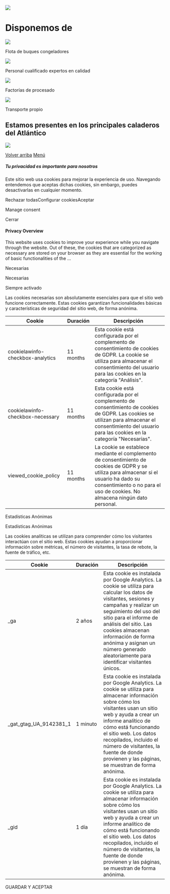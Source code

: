 ![](https://www.pereira.es/wp-content/uploads/2021/05/pereira-productos-del-mar.jpg)

# Disponemos de

![](https://www.pereira.es/wp-content/uploads/2021/05/icono-flota.png)

Flota de buques congeladores

![](https://www.pereira.es/wp-content/uploads/2021/05/personal-cualificado.png)

Personal cualificado expertos en calidad

![](https://www.pereira.es/wp-content/uploads/2021/05/factorias.png)

Factorías de procesado

![](https://www.pereira.es/wp-content/uploads/2021/05/transporte.png)

Transporte propio

## Estamos presentes en los principales caladeros del Atlántico

![](https://www.pereira.es/wp-content/uploads/2021/05/caladeros.png)

 [Volver arriba](https://www.pereira.es/# "Volver arriba") [Menú](javascript:void(0);)

##### Tu privacidad es importante para nosotros

Este sitio web usa cookies para mejorar la experiencia de uso. Navegando entendemos que aceptas dichas cookies, sin embargo, puedes desactivarlas en cualquier momento.

Rechazar todasConfigurar cookiesAceptar

Manage consent

Cerrar

#### Privacy Overview

This website uses cookies to improve your experience while you navigate through the website. Out of these, the cookies that are categorized as necessary are stored on your browser as they are essential for the working of basic functionalities of the ...

Necesarias

Necesarias

Siempre activado

Las cookies necesarias son absolutamente esenciales para que el sitio web funcione correctamente. Estas cookies garantizan funcionalidades básicas y características de seguridad del sitio web, de forma anónima.

| Cookie | Duración | Descripción |
| --- | --- | --- |
| cookielawinfo-checkbox-analytics | 11 months | Esta cookie está configurada por el complemento de consentimiento de cookies de GDPR. La cookie se utiliza para almacenar el consentimiento del usuario para las cookies en la categoría "Análisis". |
| cookielawinfo-checkbox-necessary | 11 months | Esta cookie está configurada por el complemento de consentimiento de cookies de GDPR. Las cookies se utilizan para almacenar el consentimiento del usuario para las cookies en la categoría "Necesarias". |
| viewed\_cookie\_policy | 11 months | La cookie se establece mediante el complemento de consentimiento de cookies de GDPR y se utiliza para almacenar si el usuario ha dado su consentimiento o no para el uso de cookies. No almacena ningún dato personal. |

Estadísticas Anónimas

Estadísticas Anónimas

Las cookies analíticas se utilizan para comprender cómo los visitantes interactúan con el sitio web. Estas cookies ayudan a proporcionar información sobre métricas, el número de visitantes, la tasa de rebote, la fuente de tráfico, etc.

| Cookie | Duración | Descripción |
| --- | --- | --- |
| \_ga | 2 años | Esta cookie es instalada por Google Analytics. La cookie se utiliza para calcular los datos de visitantes, sesiones y campañas y realizar un seguimiento del uso del sitio para el informe de análisis del sitio. Las cookies almacenan información de forma anónima y asignan un número generado aleatoriamente para identificar visitantes únicos. |
| \_gat\_gtag\_UA\_9142381\_1 | 1 minuto | Esta cookie es instalada por Google Analytics. La cookie se utiliza para almacenar información sobre cómo los visitantes usan un sitio web y ayuda a crear un informe analítico de cómo está funcionando el sitio web. Los datos recopilados, incluido el número de visitantes, la fuente de donde provienen y las páginas, se muestran de forma anónima. |
| \_gid | 1 día | Esta cookie es instalada por Google Analytics. La cookie se utiliza para almacenar información sobre cómo los visitantes usan un sitio web y ayuda a crear un informe analítico de cómo está funcionando el sitio web. Los datos recopilados, incluido el número de visitantes, la fuente de donde provienen y las páginas, se muestran de forma anónima. |

GUARDAR Y ACEPTAR